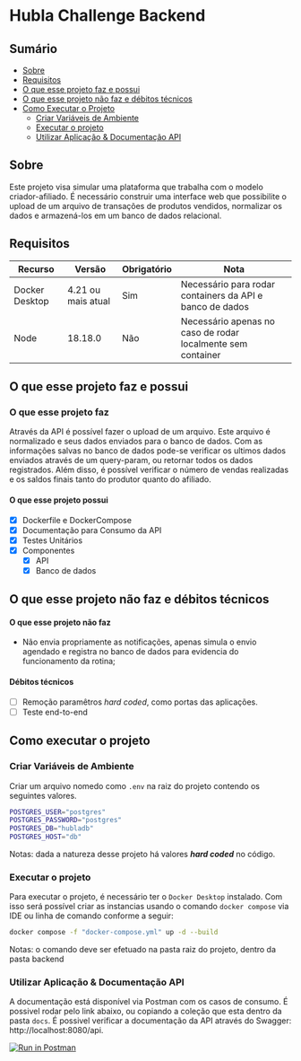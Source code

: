# Hubla Challenge Backend

## Sumário
- [Sobre](#sobre)
- [Requisitos](#requisitos)
- [O que esse projeto faz e possui](#o-que-esse-projeto-faz-e-possui)
- [O que esse projeto não faz e débitos técnicos](#o-que-esse-projeto-não-faz-e-débitos-técnicos)
- [Como Executar o Projeto](#como-executar-o-projeto)
  - [Criar Variáveis de Ambiente](#criar-variáveis-de-ambiente)
  - [Executar o projeto](#como-executar-o-projeto)
  - [Utilizar Aplicação & Documentação API](#utilizar-aplicação--documentação-api)


## Sobre
Este projeto visa simular uma plataforma que trabalha com o modelo criador-afiliado. É necessário construir uma interface web que possibilite o upload de um arquivo de transações de produtos vendidos, normalizar os dados e armazená-los em um
banco de dados relacional.

## Requisitos

|Recurso|Versão|Obrigatório|Nota|
|-|-|-|-|
|Docker Desktop| 4.21 ou mais atual|Sim|Necessário para rodar containers da API e banco de dados|
|Node| 18.18.0|Não|Necessário apenas no caso de rodar localmente sem container|

## O que esse projeto faz e possui
### O que esse projeto faz
Através da API é possível fazer o upload de um arquivo. Este arquivo é normalizado e seus dados enviados para o banco de dados.
Com as informações salvas no banco de dados pode-se verificar os ultimos dados enviados através de um query-param, ou retornar todos os dados registrados. Além disso, é possível verificar o número de vendas realizadas e os saldos finais tanto do produtor quanto do afiliado.

#### O que esse projeto possui
 - [x] Dockerfile e DockerCompose
 - [x] Documentação para Consumo da API
 - [x] Testes Unitários
 - [x] Componentes
   - [x] API
   - [x] Banco de dados

## O que esse projeto não faz e débitos técnicos
#### O que esse projeto não faz
- Não envia propriamente as notificações, apenas simula o envio agendado e registra no banco de dados para evidencia do funcionamento da rotina;

#### Débitos técnicos
- [ ] Remoção paramêtros *hard coded*, como portas das aplicações.
- [ ] Teste end-to-end

## Como executar o projeto
### Criar Variáveis de Ambiente
Criar um arquivo nomedo como `.env` na raiz do projeto contendo os seguintes valores.
~~~bash
POSTGRES_USER="postgres"
POSTGRES_PASSWORD="postgres"
POSTGRES_DB="hubladb"
POSTGRES_HOST="db"
~~~
Notas: dada a natureza desse projeto há valores ***hard coded*** no código.

### Executar o projeto
Para executar o projeto, é necessário ter o `Docker Desktop` instalado. Com isso será possível criar as instancias usando o comando `docker compose` via IDE ou linha de comando conforme a seguir:
~~~bash
docker compose -f "docker-compose.yml" up -d --build
~~~
Notas: o comando deve ser efetuado na pasta raiz do projeto, dentro da pasta backend

### Utilizar Aplicação & Documentação API
A documentação está disponível via Postman com os casos de consumo. É possivel rodar pelo link abaixo, ou copiando a coleção que esta dentro da pasta `docs`. É possivel verificar a documentação da API através do Swagger: http://localhost:8080/api.

[![Run in Postman](https://run.pstmn.io/button.svg)](https://app.getpostman.com/run-collection/13244098-10a3752d-4fe2-49f4-bf7d-2c397c24f7cd?action=collection%2Ffork&source=rip_markdown&collection-url=entityId%3D13244098-10a3752d-4fe2-49f4-bf7d-2c397c24f7cd%26entityType%3Dcollection%26workspaceId%3D5e98eea6-1218-49b0-abb5-3b3c919df553)